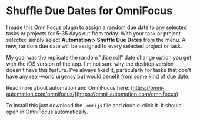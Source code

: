 # Shuffle Due Dates for OmniFocus

I made this OmniFocus plugin to assign a random due date to any selected tasks or projects for 5-35 days out from today. With your task or project selected simply select **Automation > Shuffle Due Dates** from the menu. A new, random due date will be assigned to every selected project or task.

My goal was the replicate the random "dice roll" date change option you get with the iOS version of the app. I'm not sure why the desktop version doesn't have this feature. I've always liked it, particularly for tasks that don't have any real-world urgency but would benefit from some kind of due date.

Read more about automation and OmniFocus here:
[https://omni-automation.com/omnifocus/](https://omni-automation.com/omnifocus)

To install this just download the `.omnijs` file and double-click it. It should open in OmniFocus automatically.